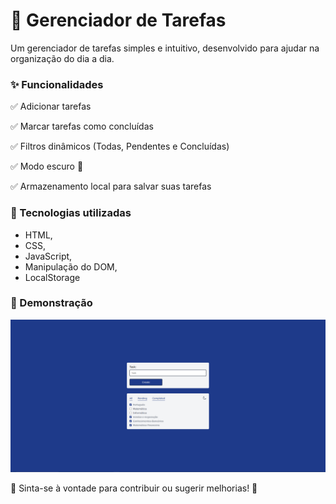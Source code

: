 # 📌 Gerenciador de Tarefas
Um gerenciador de tarefas simples e intuitivo, desenvolvido para ajudar na organização do dia a dia.

### ✨ Funcionalidades
✅ Adicionar tarefas 

✅ Marcar tarefas como concluídas

✅ Filtros dinâmicos (Todas, Pendentes e Concluídas)

✅ Modo escuro 🌙

✅ Armazenamento local para salvar suas tarefas

### 🚀 Tecnologias utilizadas
- HTML, 
- CSS,
- JavaScript,
- Manipulação do DOM,
- LocalStorage

### 🎨 Demonstração
![image tasks](image.png)

📌 Sinta-se à vontade para contribuir ou sugerir melhorias! 🚀